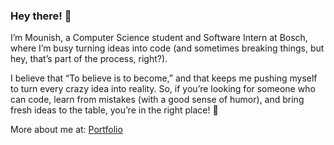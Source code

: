 ### Hey there! 👋

I’m Mounish, a Computer Science student and Software Intern at Bosch, where I’m busy turning ideas into code (and sometimes breaking things, but hey, that’s part of the process, right?).

I believe that “To believe is to become,” and that keeps me pushing myself to turn every crazy idea into reality. So, if you’re looking for someone who can code, learn from mistakes (with a good sense of humor), and bring fresh ideas to the table, you’re in the right place! 🚀

More about me at: [Portfolio](https://mounishvatti.me)

